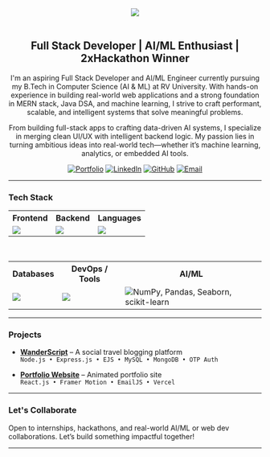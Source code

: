<div align="center">
  <img src="https://capsule-render.vercel.app/api?type=blur&color=gradient&height=300&section=header&text=Hey!%20I'm%20Kushal%20S&fontColor=FFFFFF&fontSize=45"/>
</div>

<br />
<div align="center">

## Full Stack Developer | AI/ML Enthusiast | 2xHackathon Winner

I'm an aspiring Full Stack Developer and AI/ML Engineer currently pursuing my B.Tech in Computer Science (AI & ML) at RV University. With hands-on experience in building real-world web applications and a strong foundation in MERN stack, Java DSA, and machine learning, I strive to craft performant, scalable, and intelligent systems that solve meaningful problems.

From building full-stack apps to crafting data-driven AI systems, I specialize in merging clean UI/UX with intelligent backend logic. My passion lies in turning ambitious ideas into real-world tech—whether it’s machine learning, analytics, or embedded AI tools.

[![Portfolio](https://img.shields.io/badge/Portfolio-000000?style=for-the-badge&logo=vercel&logoColor=white)](https://kushal-sathyanarayan.vercel.app)
[![LinkedIn](https://img.shields.io/badge/LinkedIn-0077B5?style=for-the-badge&logo=linkedin&logoColor=white)](https://www.linkedin.com/in/kushal-s-rv-university/)
[![GitHub](https://img.shields.io/badge/GitHub-171515?style=for-the-badge&logo=github)](https://github.com/kushal-script)
[![Email](https://img.shields.io/badge/Email-D14836?style=for-the-badge&logo=gmail&logoColor=white)](mailto:kushalsathyanarayan@gmail.com)

</div>

---

###  Tech Stack

<div align="center">
  <table>
    <tr>
      <th>Frontend</th>
      <th>Backend</th>
      <th>Languages</th>
    </tr>
    <tr>
      <td>
        <img src="https://skillicons.dev/icons?i=react,html,css,bootstrap,tailwind&theme=light" />
      </td>
      <td>
        <img src="https://skillicons.dev/icons?i=nodejs,express,django&theme=light" />
      </td>
      <td>
        <img src="https://skillicons.dev/icons?i=javascript,java,python,c,cpp&theme=light" />
      </td>
    </tr>
  </table>
  <br />
  <table>
    <tr>
      <th>Databases</th>
      <th>DevOps / Tools</th>
      <th>AI/ML</th>
    </tr>
    <tr>
      <td>
        <img src="https://skillicons.dev/icons?i=mysql,mongodb&theme=light" />
      </td>
      <td>
        <img src="https://skillicons.dev/icons?i=git,vercel,figma&theme=light" />
      </td>
      <td>
        <img src="https://skillicons.dev/icons?i=python&theme=light" />NumPy, Pandas, Seaborn, scikit-learn
      </td>
    </tr>
  </table>
</div>

---

### Projects

- **[WanderScript](https://github.com/kushal-script/WanderScript.git)** – A social travel blogging platform  
  `Node.js • Express.js • EJS • MySQL • MongoDB • OTP Auth`

- **[Portfolio Website](https://github.com/kushal-script/portfolio.git)** – Animated portfolio site  
  `React.js • Framer Motion • EmailJS • Vercel`

---

###  Let's Collaborate

Open to internships, hackathons, and real-world AI/ML or web dev collaborations. Let’s build something impactful together!

---
